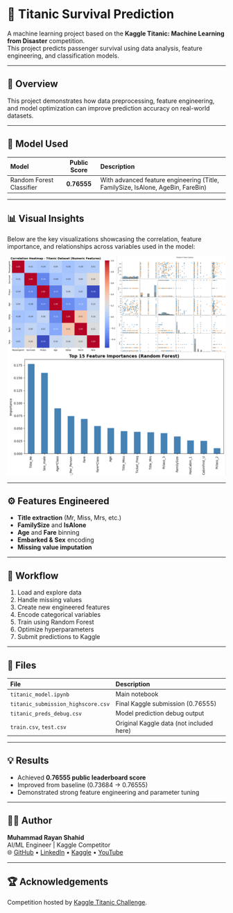 # 🚢 Titanic Survival Prediction

A machine learning project based on the **Kaggle Titanic: Machine Learning from Disaster** competition.  
This project predicts passenger survival using data analysis, feature engineering, and classification models.

---

## 📘 Overview

This project demonstrates how data preprocessing, feature engineering, and model optimization can improve prediction accuracy on real-world datasets.

---

## 🧠 Model Used
| Model | Public Score | Description |
|:------|:-------------:|:------------|
| Random Forest Classifier | **0.76555** | With advanced feature engineering (Title, FamilySize, IsAlone, AgeBin, FareBin) |

---

## 📊 Visual Insights

Below are the key visualizations showcasing the correlation, feature importance, and relationships across variables used in the model:

![Titanic Data Visuals](titanic_analysis_overview.png)

---

## ⚙️ Features Engineered
- **Title extraction** (Mr, Miss, Mrs, etc.)
- **FamilySize** and **IsAlone**
- **Age** and **Fare** binning
- **Embarked & Sex** encoding
- **Missing value imputation**

---

## 🧩 Workflow
1. Load and explore data  
2. Handle missing values  
3. Create new engineered features  
4. Encode categorical variables  
5. Train using Random Forest  
6. Optimize hyperparameters  
7. Submit predictions to Kaggle  

---

## 📂 Files
| File | Description |
|:------|:-------------|
| `titanic_model.ipynb` | Main notebook |
| `titanic_submission_highscore.csv` | Final Kaggle submission (0.76555) |
| `titanic_preds_debug.csv` | Model prediction debug output |
| `train.csv`, `test.csv` | Original Kaggle data (not included here) |

---

## 💡 Results
- Achieved **0.76555 public leaderboard score**
- Improved from baseline (0.73684 → 0.76555)
- Demonstrated strong feature engineering and parameter tuning

---

## 👨‍💻 Author
**Muhammad Rayan Shahid**  
AI/ML Engineer | Kaggle Competitor  
🌐 [GitHub](https://github.com/muhammadrayans) • [LinkedIn](https://linkedin.com/in/muhammadrayans) • [Kaggle](https://www.kaggle.com/muhammadrayans) • [YouTube](https://www.youtube.com/@ByteBrillianceAI)

---

## 🏆 Acknowledgements
Competition hosted by [Kaggle Titanic Challenge](https://www.kaggle.com/c/titanic).
